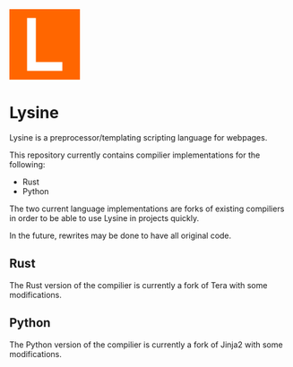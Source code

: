 <img src="lysine_20241109.svg" style="width: 25%;" alt="Lysine"/>

# Lysine
Lysine is a preprocessor/templating scripting language for webpages.

This repository currently contains compilier implementations for the following:
* Rust
* Python

The two current language implementations are forks of existing compiliers in order to be able to use Lysine in projects quickly.

In the future, rewrites may be done to have all original code.

## Rust
The Rust version of the compilier is currently a fork of Tera with some modifications.

## Python
The Python version of the compilier is currently a fork of Jinja2 with some modifications.